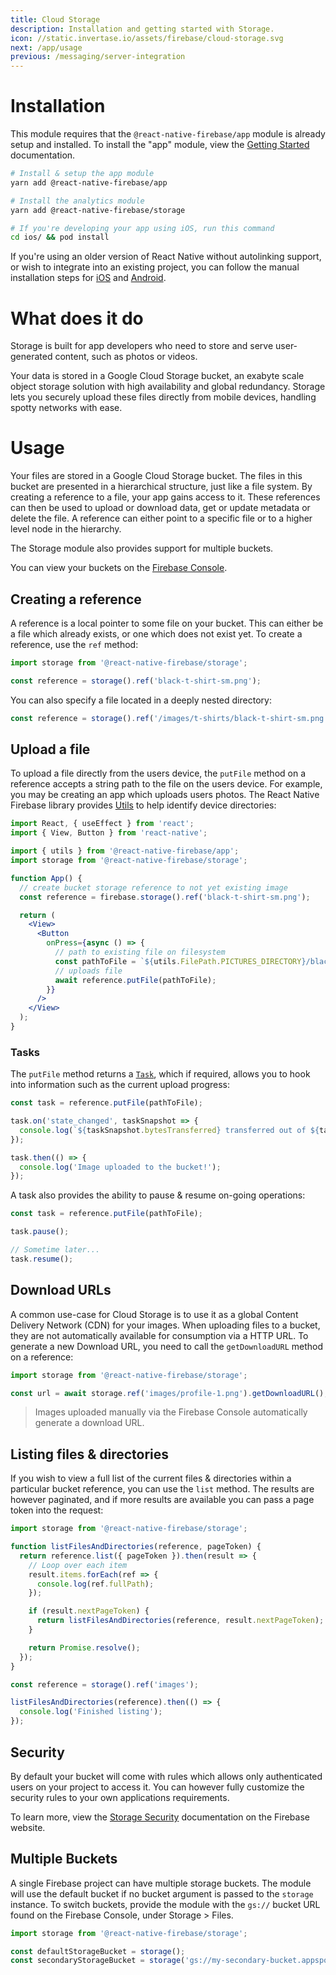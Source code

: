 ```yaml
---
title: Cloud Storage
description: Installation and getting started with Storage.
icon: //static.invertase.io/assets/firebase/cloud-storage.svg
next: /app/usage
previous: /messaging/server-integration
---
```


# Installation

This module requires that the `@react-native-firebase/app` module is already setup and installed. To install the "app" module, view the
[Getting Started](/) documentation.

```bash
# Install & setup the app module
yarn add @react-native-firebase/app

# Install the analytics module
yarn add @react-native-firebase/storage

# If you're developing your app using iOS, run this command
cd ios/ && pod install
```

If you're using an older version of React Native without autolinking support, or wish to integrate into an existing project,
you can follow the manual installation steps for [iOS](/storage/usage/installation/ios) and [Android](/storage/usage/installation/android).

# What does it do

Storage is built for app developers who need to store and serve user-generated content, such as photos or videos.

<Youtube id="_tyjqozrEPY" />

Your data is stored in a Google Cloud Storage bucket, an exabyte scale object storage solution with high availability and
global redundancy. Storage lets you securely upload these files directly from mobile devices, handling spotty networks with ease.

# Usage

Your files are stored in a Google Cloud Storage bucket. The files in this bucket are presented in a hierarchical structure,
just like a file system. By creating a reference to a file, your app gains access to it. These references can then be
used to upload or download data, get or update metadata or delete the file. A reference can either point to a specific
file or to a higher level node in the hierarchy.

The Storage module also provides support for multiple buckets.

You can view your buckets on the [Firebase Console](https://console.firebase.google.com/project/_/storage/files).

## Creating a reference

A reference is a local pointer to some file on your bucket. This can either be a file which already exists, or one
which does not exist yet. To create a reference, use the `ref` method:

```js
import storage from '@react-native-firebase/storage';

const reference = storage().ref('black-t-shirt-sm.png');
```

You can also specify a file located in a deeply nested directory:

```js
const reference = storage().ref('/images/t-shirts/black-t-shirt-sm.png');
```

## Upload a file

To upload a file directly from the users device, the `putFile` method on a reference accepts a string path to the file
on the users device. For example, you may be creating an app which uploads users photos. The React Native Firebase
library provides [Utils](/app/utils) to help identify device directories:

```jsx
import React, { useEffect } from 'react';
import { View, Button } from 'react-native';

import { utils } from '@react-native-firebase/app';
import storage from '@react-native-firebase/storage';

function App() {
  // create bucket storage reference to not yet existing image
  const reference = firebase.storage().ref('black-t-shirt-sm.png');

  return (
    <View>
      <Button
        onPress={async () => {
          // path to existing file on filesystem
          const pathToFile = `${utils.FilePath.PICTURES_DIRECTORY}/black-t-shirt-sm.png`;
          // uploads file
          await reference.putFile(pathToFile);
        }}
      />
    </View>
  );
}
```

### Tasks

The `putFile` method returns a [`Task`](/reference/storage/task), which if required, allows you to hook into information
such as the current upload progress:

```js
const task = reference.putFile(pathToFile);

task.on('state_changed', taskSnapshot => {
  console.log(`${taskSnapshot.bytesTransferred} transferred out of ${task.totalBytes}`);
});

task.then(() => {
  console.log('Image uploaded to the bucket!');
});
```

A task also provides the ability to pause & resume on-going operations:

```js
const task = reference.putFile(pathToFile);

task.pause();

// Sometime later...
task.resume();
```

## Download URLs

A common use-case for Cloud Storage is to use it as a global Content Delivery Network (CDN) for your images. When uploading
files to a bucket, they are not automatically available for consumption via a HTTP URL. To generate a new Download URL, you
need to call the `getDownloadURL` method on a reference:

```js
import storage from '@react-native-firebase/storage';

const url = await storage.ref('images/profile-1.png').getDownloadURL();
```

> Images uploaded manually via the Firebase Console automatically generate a download URL.

## Listing files & directories

If you wish to view a full list of the current files & directories within a particular bucket reference, you can use
the `list` method. The results are however paginated, and if more results are available you can pass a page token into the request:

```js
import storage from '@react-native-firebase/storage';

function listFilesAndDirectories(reference, pageToken) {
  return reference.list({ pageToken }).then(result => {
    // Loop over each item
    result.items.forEach(ref => {
      console.log(ref.fullPath);
    });

    if (result.nextPageToken) {
      return listFilesAndDirectories(reference, result.nextPageToken);
    }

    return Promise.resolve();
  });
}

const reference = storage().ref('images');

listFilesAndDirectories(reference).then(() => {
  console.log('Finished listing');
});
```

## Security

By default your bucket will come with rules which allows only authenticated users on your project to access it. You can
however fully customize the security rules to your own applications requirements.

To learn more, view the [Storage Security](https://firebase.google.com/docs/storage/security/start) documentation
on the Firebase website.

## Multiple Buckets

A single Firebase project can have multiple storage buckets. The module will use the default bucket if no bucket argument
is passed to the `storage` instance. To switch buckets, provide the module with the `gs://` bucket URL found on the
Firebase Console, under Storage > Files.

```js
import storage from '@react-native-firebase/storage';

const defaultStorageBucket = storage();
const secondaryStorageBucket = storage('gs://my-secondary-bucket.appspot.com');
```
